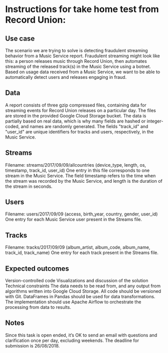 # Instructions for take home test from Record Union:

## Use case

The scenario we are trying to solve is detecting fraudulent streaming behavior from a Music Service report. Fraudulent streaming might look like this: a person releases music through Record Union, then automates streaming of the released track(s) in the Music Service using a botnet. Based on usage data received from a Music Service, we want to be able to automatically detect users and releases engaging in fraud.

## Data

A report consists of three gzip compressed files, containing data for streaming events for Record Union releases on a particular day. The files are stored in the provided Google Cloud Storage bucket. The data is partially based on real data, which is why many fields are hashed or integer-coded, and names are randomly generated. The fields "track_id" and "user_id" are unique identifiers for tracks and users, respectively, in the Music Service.

## Streams

Filename: streams/2017/09/09/allcountries
(device_type, length, os, timestamp, track_id, user_id)
One entry in this file corresponds to one stream in the Music Service. The field timestamp refers to the time when the stream was recorded by the Music Service, and length is the duration of the stream in seconds.

## Users

Filename: users/2017/09/09
(access, birth_year, country, gender, user_id)
One entry for each Music Service user present in the Streams file.

## Tracks

Filename: tracks/2017/09/09
(album_artist, album_code, album_name, track_id, track_name) One entry for each track present in the Streams file.

## Expected outcomes

Version-controlled code
Visualizations and discussion of the solution
Technical constraints
The data needs to be read from, and any output from algorithms written into Google Cloud Storage. All code should be versioned with Git.
DataFrames in Pandas should be used for data transformations.
The implementation should use Apache Airflow to orchestrate the processing from data to results.

## Notes

Since this task is open ended, it’s OK to send an email with questions and clarification once per day, excluding weekends.
The deadline for submission is 26/08/2018.
